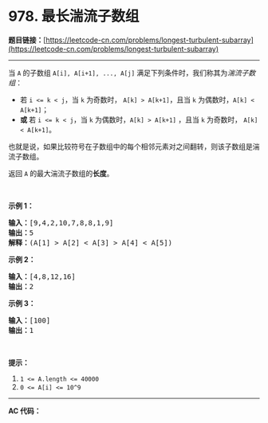 # 978. 最长湍流子数组

**题目链接：**[https://leetcode-cn.com/problems/longest-turbulent-subarray](https://leetcode-cn.com/problems/longest-turbulent-subarray)

---

<div class="content__1Y2H">
 <div class="notranslate">
  <p>当 <code>A</code>&nbsp;的子数组&nbsp;<code>A[i], A[i+1], ..., A[j]</code>&nbsp;满足下列条件时，我们称其为<em>湍流子数组</em>：</p> 
  <ul> 
   <li>若&nbsp;<code>i &lt;= k &lt; j</code>，当 <code>k</code>&nbsp;为奇数时，&nbsp;<code>A[k] &gt; A[k+1]</code>，且当 <code>k</code> 为偶数时，<code>A[k] &lt; A[k+1]</code>；</li> 
   <li><strong>或 </strong>若&nbsp;<code>i &lt;= k &lt; j</code>，当 <code>k</code> 为偶数时，<code>A[k] &gt; A[k+1]</code>&nbsp;，且当 <code>k</code>&nbsp;为奇数时，&nbsp;<code>A[k] &lt; A[k+1]</code>。</li> 
  </ul> 
  <p>也就是说，如果比较符号在子数组中的每个相邻元素对之间翻转，则该子数组是湍流子数组。</p> 
  <p>返回 <code>A</code> 的最大湍流子数组的<strong>长度</strong>。</p> 
  <p>&nbsp;</p> 
  <p><strong>示例 1：</strong></p> 
  <pre class="language-text"><strong>输入：</strong>[9,4,2,10,7,8,8,1,9]
<strong>输出：</strong>5
<strong>解释：</strong>(A[1] &gt; A[2] &lt; A[3] &gt; A[4] &lt; A[5])
</pre> 
  <p><strong>示例 2：</strong></p> 
  <pre class="language-text"><strong>输入：</strong>[4,8,12,16]
<strong>输出：</strong>2
</pre> 
  <p><strong>示例 3：</strong></p> 
  <pre class="language-text"><strong>输入：</strong>[100]
<strong>输出：</strong>1
</pre> 
  <p>&nbsp;</p> 
  <p><strong>提示：</strong></p> 
  <ol> 
   <li><code>1 &lt;= A.length &lt;= 40000</code></li> 
   <li><code>0 &lt;= A[i] &lt;= 10^9</code></li> 
  </ol> 
 </div>
</div>

---

**AC 代码：**

```java

```